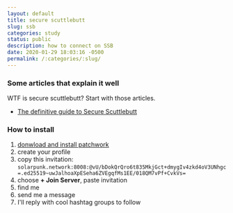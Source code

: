 ```yaml
---
layout: default
title: secure scuttlebutt
slug: ssb
categories: study
status: public
description: how to connect on SSB
date: 2020-01-29 18:03:16 -0500
permalink: /:categories/:slug/
---
```


### Some articles that explain it well

WTF is secure scuttlebutt? Start with those articles.

- [The definitive guide to Secure Scuttlebutt](https://medium.com/clebertech-en/the-definitive-guide-to-secure-scuttlebutt-a1b3a3fd73f6)

### How to install

1. [donwload and install patchwork](https://scuttlebutt.nz/)
1. create your profile
1. copy this invitation: `solarpunk.network:8008:@vU/bDokQrQro6t835MkjGct+dmygIv4zkd4oV3UNhgc=.ed25519~uwJalhoaXpESeha6ZVEgqfMs1EE/018QM7vPf+CvkVs=`
1. choose **+ Join Server**, paste invitation
1. find me
1. send me a message
1. I'll reply with cool hashtag groups to follow


